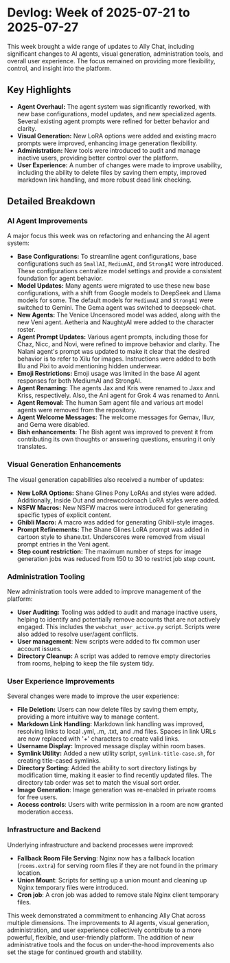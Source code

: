 # Devlog: Week of 2025-07-21 to 2025-07-27

This week brought a wide range of updates to Ally Chat, including significant changes to AI agents, visual generation, administration tools, and overall user experience. The focus remained on providing more flexibility, control, and insight into the platform.

## Key Highlights

*   **Agent Overhaul:** The agent system was significantly reworked, with new base configurations, model updates, and new specialized agents. Several existing agent prompts were refined for better behavior and clarity.
*   **Visual Generation:** New LoRA options were added and existing macro prompts were improved, enhancing image generation flexibility.
*   **Administration:** New tools were introduced to audit and manage inactive users, providing better control over the platform.
*   **User Experience:** A number of changes were made to improve usability, including the ability to delete files by saving them empty, improved markdown link handling, and more robust dead link checking.

## Detailed Breakdown

### AI Agent Improvements

A major focus this week was on refactoring and enhancing the AI agent system:

*   **Base Configurations:** To streamline agent configurations, base configurations such as `SmallAI`, `MediumAI`, and `StrongAI` were introduced. These configurations centralize model settings and provide a consistent foundation for agent behavior.
*   **Model Updates:** Many agents were migrated to use these new base configurations, with a shift from Google models to DeepSeek and Llama models for some. The default models for `MediumAI` and `StrongAI` were switched to Gemini. The Gema agent was switched to deepseek-chat.
*   **New Agents:** The Venice Uncensored model was added, along with the new Veni agent. Aetheria and NaughtyAI were added to the character roster.
*    **Agent Prompt Updates:** Various agent prompts, including those for Chaz, Nicc, and Novi, were refined to improve behavior and clarity. The Nalani agent's prompt was updated to make it clear that the desired behavior is to refer to Xilu for images. Instructions were added to both Illu and Pixi to avoid mentioning hidden underwear.
*   **Emoji Restrictions:** Emoji usage was limited in the base AI agent responses for both MediumAI and StrongAI.
*   **Agent Renaming:** The agents Jax and Kris were renamed to Jaxx and Kriss, respectively. Also, the Ani agent for Grok 4 was renamed to Anni.
*   **Agent Removal:** The human Sam agent file and various art model agents were removed from the repository.
*    **Agent Welcome Messages**: The welcome messages for Gemav, Illuv, and Gema were disabled.
*   **Bish enhancements**: The Bish agent was improved to prevent it from contributing its own thoughts or answering questions, ensuring it only translates.

### Visual Generation Enhancements

The visual generation capabilities also received a number of updates:

*   **New LoRA Options:** Shane Glines Pony LoRAs and styles were added. Additionally, Inside Out and andrewcockroach LoRA styles were added.
*   **NSFW Macros:** New NSFW macros were introduced for generating specific types of explicit content.
*   **Ghibli Macro:** A macro was added for generating Ghibli-style images.
*   **Prompt Refinements:** The Shane Glines LoRA prompt was added in cartoon style to shane.txt. Underscores were removed from visual prompt entries in the Veni agent.
*   **Step count restriction:** The maximum number of steps for image generation jobs was reduced from 150 to 30 to restrict job step count.

### Administration Tooling

New administration tools were added to improve management of the platform:

*   **User Auditing:** Tooling was added to audit and manage inactive users, helping to identify and potentially remove accounts that are not actively engaged. This includes the `webchat_user_active.py` script. Scripts were also added to resolve user/agent conflicts.
*   **User management**:  New scripts were added to fix common user account issues.
*   **Directory Cleanup:** A script was added to remove empty directories from rooms, helping to keep the file system tidy.

### User Experience Improvements

Several changes were made to improve the user experience:

*   **File Deletion:** Users can now delete files by saving them empty, providing a more intuitive way to manage content.
*   **Markdown Link Handling:** Markdown link handling was improved, resolving links to local .yml, .m, .txt, and .md files. Spaces in link URLs are now replaced with '+' characters to create valid links.
*   **Username Display:** Improved message display within room bases.
*   **Symlink Utility:** Added a new utility script, `symlink-title-case.sh`, for creating title-cased symlinks.
*    **Directory Sorting**: Added the ability to sort directory listings by modification time, making it easier to find recently updated files. The directory tab order was set to match the visual sort order.
*    **Image Generation**: Image generation was re-enabled in private rooms for free users.
*  **Access controls**: Users with write permission in a room are now granted moderation access.

### Infrastructure and Backend

Underlying infrastructure and backend processes were improved:

*   **Fallback Room File Serving**: Nginx now has a fallback location (`rooms.extra`) for serving room files if they are not found in the primary location.
*   **Union Mount**: Scripts for setting up a union mount and cleaning up Nginx temporary files were introduced.
*   **Cron job**: A cron job was added to remove stale Nginx client temporary files.

This week demonstrated a commitment to enhancing Ally Chat across multiple dimensions. The improvements to AI agents, visual generation, administration, and user experience collectively contribute to a more powerful, flexible, and user-friendly platform. The addition of new administrative tools and the focus on under-the-hood improvements also set the stage for continued growth and stability.
